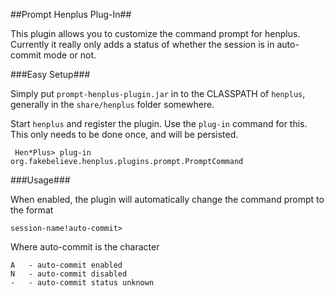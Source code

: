 ##Prompt Henplus Plug-In##

This plugin allows you to customize the command prompt for henplus. Currently it really only adds a status of whether the session is in auto-commit mode or not.

###Easy Setup###

Simply put `prompt-henplus-plugin.jar` in to the CLASSPATH of `henplus`, generally in the `share/henplus` folder somewhere.

Start `henplus` and register the plugin. Use the `plug-in` command for this. This only needs to be done once, and will be persisted.

     Hen*Plus> plug-in org.fakebelieve.henplus.plugins.prompt.PromptCommand

###Usage###

When enabled, the plugin will automatically change the command prompt to the format

    session-name!auto-commit>
    
Where auto-commit is the character
    
    A   - auto-commit enabled
    N   - auto-commit disabled
    -   - auto-commit status unknown
    